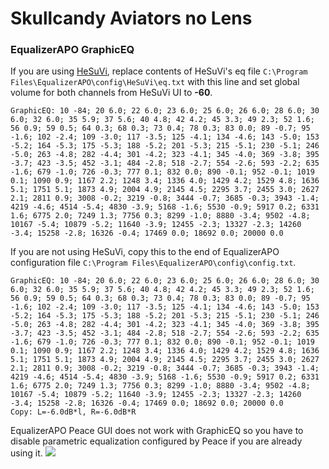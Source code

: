 # Skullcandy Aviators no Lens
### EqualizerAPO GraphicEQ
If you are using [HeSuVi](https://sourceforge.net/projects/hesuvi/), replace contents of HeSuVi's eq file `C:\Program Files\EqualizerAPO\config\HeSuVi\eq.txt` with this line and set global volume for both channels from HeSuVi UI to **-60**.
```
GraphicEQ: 10 -84; 20 6.0; 22 6.0; 23 6.0; 25 6.0; 26 6.0; 28 6.0; 30 6.0; 32 6.0; 35 5.9; 37 5.6; 40 4.8; 42 4.2; 45 3.3; 49 2.3; 52 1.6; 56 0.9; 59 0.5; 64 0.3; 68 0.3; 73 0.4; 78 0.3; 83 0.0; 89 -0.7; 95 -1.6; 102 -2.4; 109 -3.0; 117 -3.5; 125 -4.1; 134 -4.6; 143 -5.0; 153 -5.2; 164 -5.3; 175 -5.3; 188 -5.2; 201 -5.3; 215 -5.1; 230 -5.1; 246 -5.0; 263 -4.8; 282 -4.4; 301 -4.2; 323 -4.1; 345 -4.0; 369 -3.8; 395 -3.7; 423 -3.5; 452 -3.1; 484 -2.8; 518 -2.7; 554 -2.6; 593 -2.2; 635 -1.6; 679 -1.0; 726 -0.3; 777 0.1; 832 0.0; 890 -0.1; 952 -0.1; 1019 0.1; 1090 0.9; 1167 2.2; 1248 3.4; 1336 4.0; 1429 4.2; 1529 4.8; 1636 5.1; 1751 5.1; 1873 4.9; 2004 4.9; 2145 4.5; 2295 3.7; 2455 3.0; 2627 2.1; 2811 0.9; 3008 -0.2; 3219 -0.8; 3444 -0.7; 3685 -0.3; 3943 -1.4; 4219 -4.6; 4514 -5.4; 4830 -3.9; 5168 -1.6; 5530 -0.9; 5917 0.2; 6331 1.6; 6775 2.0; 7249 1.3; 7756 0.3; 8299 -1.0; 8880 -3.4; 9502 -4.8; 10167 -5.4; 10879 -5.2; 11640 -3.9; 12455 -2.3; 13327 -2.3; 14260 -3.4; 15258 -2.8; 16326 -0.4; 17469 0.0; 18692 0.0; 20000 0.0
```
If you are not using HeSuVi, copy this to the end of EqualizerAPO configuration file `C:\Program Files\EqualizerAPO\config\config.txt`.
```
GraphicEQ: 10 -84; 20 6.0; 22 6.0; 23 6.0; 25 6.0; 26 6.0; 28 6.0; 30 6.0; 32 6.0; 35 5.9; 37 5.6; 40 4.8; 42 4.2; 45 3.3; 49 2.3; 52 1.6; 56 0.9; 59 0.5; 64 0.3; 68 0.3; 73 0.4; 78 0.3; 83 0.0; 89 -0.7; 95 -1.6; 102 -2.4; 109 -3.0; 117 -3.5; 125 -4.1; 134 -4.6; 143 -5.0; 153 -5.2; 164 -5.3; 175 -5.3; 188 -5.2; 201 -5.3; 215 -5.1; 230 -5.1; 246 -5.0; 263 -4.8; 282 -4.4; 301 -4.2; 323 -4.1; 345 -4.0; 369 -3.8; 395 -3.7; 423 -3.5; 452 -3.1; 484 -2.8; 518 -2.7; 554 -2.6; 593 -2.2; 635 -1.6; 679 -1.0; 726 -0.3; 777 0.1; 832 0.0; 890 -0.1; 952 -0.1; 1019 0.1; 1090 0.9; 1167 2.2; 1248 3.4; 1336 4.0; 1429 4.2; 1529 4.8; 1636 5.1; 1751 5.1; 1873 4.9; 2004 4.9; 2145 4.5; 2295 3.7; 2455 3.0; 2627 2.1; 2811 0.9; 3008 -0.2; 3219 -0.8; 3444 -0.7; 3685 -0.3; 3943 -1.4; 4219 -4.6; 4514 -5.4; 4830 -3.9; 5168 -1.6; 5530 -0.9; 5917 0.2; 6331 1.6; 6775 2.0; 7249 1.3; 7756 0.3; 8299 -1.0; 8880 -3.4; 9502 -4.8; 10167 -5.4; 10879 -5.2; 11640 -3.9; 12455 -2.3; 13327 -2.3; 14260 -3.4; 15258 -2.8; 16326 -0.4; 17469 0.0; 18692 0.0; 20000 0.0
Copy: L=-6.0dB*l, R=-6.0dB*R
```
EqualizerAPO Peace GUI does not work with GraphicEQ so you have to disable parametric equalization configured by Peace if you are already using it.
![](https://raw.githubusercontent.com/jaakkopasanen/AutoEq/master/results/Sonoma%20Model%20One/innerfidelity/onear/Skullcandy%20Aviators%20no%20Lens/Skullcandy%20Aviators%20no%20Lens.png)
